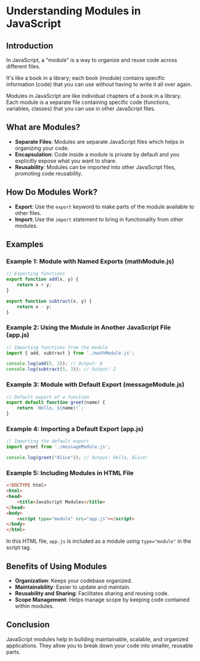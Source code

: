 
# Understanding Modules in JavaScript

## Introduction

In JavaScript, a "module" is a way to organize and reuse code across different files. 

It's like a book in a library; each book (module) contains specific information (code) that you can use without having to write it all over again.

Modules in JavaScript are like individual chapters of a book in a library. Each module is a separate file containing specific code (functions, variables, classes) that you can use in other JavaScript files.

## What are Modules?
- **Separate Files**: Modules are separate JavaScript files which helps in organizing your code.
- **Encapsulation**: Code inside a module is private by default and you explicitly expose what you want to share.
- **Reusability**: Modules can be imported into other JavaScript files, promoting code reusability.

## How Do Modules Work?
- **Export**: Use the `export` keyword to make parts of the module available to other files.
- **Import**: Use the `import` statement to bring in functionality from other modules.

## Examples
### Example 1: Module with Named Exports (mathModule.js)
```javascript
// Exporting functions
export function add(x, y) {
    return x + y;
}

export function subtract(x, y) {
    return x - y;
}
```

### Example 2: Using the Module in Another JavaScript File (app.js)
```javascript
// Importing functions from the module
import { add, subtract } from './mathModule.js';

console.log(add(5, 3)); // Output: 8
console.log(subtract(5, 3)); // Output: 2
```

### Example 3: Module with Default Export (messageModule.js)
```javascript
// Default export of a function
export default function greet(name) {
    return `Hello, ${name}!`;
}
```

### Example 4: Importing a Default Export (app.js)
```javascript
// Importing the default export
import greet from './messageModule.js';

console.log(greet("Alice")); // Output: Hello, Alice!
```

### Example 5: Including Modules in HTML File
```html
<!DOCTYPE html>
<html>
<head>
    <title>JavaScript Modules</title>
</head>
<body>
    <script type="module" src="app.js"></script>
</body>
</html>
```
In this HTML file, `app.js` is included as a module using `type="module"` in the script tag.

## Benefits of Using Modules
- **Organization**: Keeps your codebase organized.
- **Maintainability**: Easier to update and maintain.
- **Reusability and Sharing**: Facilitates sharing and reusing code.
- **Scope Management**: Helps manage scope by keeping code contained within modules.

## Conclusion
JavaScript modules help in building maintainable, scalable, and organized applications. They allow you to break down your code into smaller, reusable parts.
